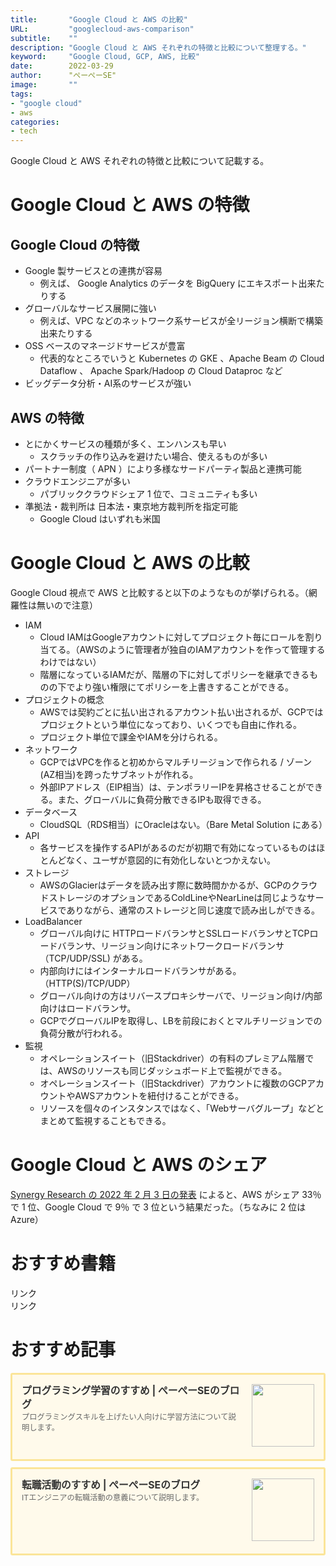 ```yaml
---
title:       "Google Cloud と AWS の比較"
URL:         "googlecloud-aws-comparison"
subtitle:    ""
description: "Google Cloud と AWS それぞれの特徴と比較について整理する。"
keyword:     "Google Cloud, GCP, AWS, 比較"
date:        2022-03-29
author:      "ぺーぺーSE"
image:       ""
tags:
- "google cloud"
- aws
categories:
- tech
---
```


Google Cloud と AWS それぞれの特徴と比較について記載する。

<!--more-->

# Google Cloud と AWS の特徴

## Google Cloud の特徴

- Google 製サービスとの連携が容易
  - 例えば、 Google Analytics のデータを BigQuery にエキスポート出来たりする
- グローバルなサービス展開に強い
  - 例えば、VPC などのネットワーク系サービスが全リージョン横断で構築出来たりする
- OSS ベースのマネージドサービスが豊富
  - 代表的なところでいうと Kubernetes の GKE 、Apache Beam の Cloud Dataflow 、 Apache Spark/Hadoop の Cloud Dataproc など
- ビッグデータ分析・AI系のサービスが強い

## AWS の特徴

- とにかくサービスの種類が多く、エンハンスも早い
  - スクラッチの作り込みを避けたい場合、使えるものが多い
- パートナー制度（ APN ）により多様なサードパーティ製品と連携可能
- クラウドエンジニアが多い
  - パブリッククラウドシェア 1 位で、コミュニティも多い
- 準拠法・裁判所は 日本法・東京地方裁判所を指定可能
  - Google Cloud はいずれも米国

# Google Cloud と AWS の比較

Google Cloud 視点で AWS と比較すると以下のようなものが挙げられる。（網羅性は無いので注意）

- IAM
    - Cloud IAMはGoogleアカウントに対してプロジェクト毎にロールを割り当てる。（AWSのように管理者が独自のIAMアカウントを作って管理するわけではない）
    - 階層になっているIAMだが、階層の下に対してポリシーを継承できるものの下でより強い権限にてポリシーを上書きすることができる。
- プロジェクトの概念
    - AWSでは契約ごとに払い出されるアカウント払い出されるが、GCPではプロジェクトという単位になっており、いくつでも自由に作れる。
    - プロジェクト単位で課金やIAMを分けられる。
- ネットワーク
    - GCPではVPCを作ると初めからマルチリージョンで作られる / ゾーン(AZ相当)を跨ったサブネットが作れる。
    - 外部IPアドレス（EIP相当）は、テンポラリーIPを昇格させることができる。また、グローバルに負荷分散できるIPも取得できる。
- データベース
    - CloudSQL（RDS相当）にOracleはない。（Bare Metal Solution にある） 
- API
    - 各サービスを操作するAPIがあるのだが初期で有効になっているものはほとんどなく、ユーザが意図的に有効化しないとつかえない。
- ストレージ
    - AWSのGlacierはデータを読み出す際に数時間かかるが、GCPのクラウドストレージのオプションであるColdLineやNearLineは同じようなサービスでありながら、通常のストレージと同じ速度で読み出しができる。
- LoadBalancer
    - グローバル向けに HTTPロードバランサとSSLロードバランサとTCPロードバランサ、リージョン向けにネットワークロードバランサ（TCP/UDP/SSL) がある。
    - 内部向けにはインターナルロードバランサがある。（HTTP(S)/TCP/UDP）
    - グローバル向けの方はリバースプロキシサーバで、リージョン向け/内部向けはロードバランサ。
    - GCPでグローバルIPを取得し、LBを前段におくとマルチリージョンでの負荷分散が行われる。
- 監視
    - オペレーションスイート（旧Stackdriver）の有料のプレミアム階層では、AWSのリソースも同じダッシュボード上で監視ができる。
    - オペレーションスイート（旧Stackdriver）アカウントに複数のGCPアカウントやAWSアカウントを紐付けることができる。
    - リソースを個々のインスタンスではなく、「Webサーバグループ」などとまとめて監視することもできる。

# Google Cloud と AWS のシェア

[Synergy Research の 2022 年 2 月 3 日の発表](https://www.srgresearch.com/articles/as-quarterly-cloud-spending-jumps-to-over-50b-microsoft-looms-larger-in-amazons-rear-mirror) によると、AWS がシェア 33％ で 1 位、Google Cloud で 9％ で 3 位という結果だった。（ちなみに 2 位は Azure）

# おすすめ書籍

<!-- ad link - amazon/rakuten books - google cloud basics -->
<!-- START MoshimoAffiliateEasyLink -->
<script type="text/javascript">
(function(b,c,f,g,a,d,e){b.MoshimoAffiliateObject=a;
b[a]=b[a]||function(){arguments.currentScript=c.currentScript
||c.scripts[c.scripts.length-2];(b[a].q=b[a].q||[]).push(arguments)};
c.getElementById(a)||(d=c.createElement(f),d.src=g,
d.id=a,e=c.getElementsByTagName("body")[0],e.appendChild(d))})
(window,document,"script","//dn.msmstatic.com/site/cardlink/bundle.js?20220329","msmaflink");
msmaflink({"n":"図解即戦力　Google Cloudのしくみと技術がこれ1冊でしっかりわかる教科書 [ 株式会社grasys ／ Google Cloud 西岡典生、田丸司 ]","b":"","t":"","d":"https:\/\/thumbnail.image.rakuten.co.jp","c_p":"","p":["\/@0_mall\/book\/cabinet\/3017\/9784297123017.jpg"],"u":{"u":"https:\/\/item.rakuten.co.jp\/book\/16805152\/","t":"rakuten","r_v":""},"v":"2.1","b_l":[{"u_bc":"#fc9823","u_tx":"Amazonで見る","u_url":"https:\/\/amzn.to\/37iaebm","s_n":"custom_3","u_so":0,"a_id":0,"p_id":0,"pc_id":0,"pl_id":0,"id":3},{"u_bc":"#bf0000","u_tx":"楽天ブックスで見る","u_url":"https:\/\/a.r10.to\/hMkNFF","s_n":"custom_4","u_so":1,"a_id":0,"p_id":0,"pc_id":0,"pl_id":0,"id":4},{"id":1,"u_tx":"楽天市場で見る","u_bc":"#f76956","u_url":"https:\/\/item.rakuten.co.jp\/book\/16805152\/","a_id":3351919,"p_id":54,"pl_id":27059,"pc_id":54,"s_n":"rakuten","u_so":2}],"eid":"ju6Y9","s":"s"});
</script>
<div id="msmaflink-ju6Y9">リンク</div>
<!-- MoshimoAffiliateEasyLink END -->

<!-- ad link - amazon/rakuten books - aws basics -->
<!-- START MoshimoAffiliateEasyLink -->
<script type="text/javascript">
(function(b,c,f,g,a,d,e){b.MoshimoAffiliateObject=a;
b[a]=b[a]||function(){arguments.currentScript=c.currentScript
||c.scripts[c.scripts.length-2];(b[a].q=b[a].q||[]).push(arguments)};
c.getElementById(a)||(d=c.createElement(f),d.src=g,
d.id=a,e=c.getElementsByTagName("body")[0],e.appendChild(d))})
(window,document,"script","//dn.msmstatic.com/site/cardlink/bundle.js?20220329","msmaflink");
msmaflink({"n":"AWSではじめるインフラ構築入門 安全で堅牢な本番環境のつくり方 [ 中垣 健志 ]","b":"","t":"","d":"https:\/\/thumbnail.image.rakuten.co.jp","c_p":"","p":["\/@0_mall\/book\/cabinet\/3437\/9784798163437.jpg"],"u":{"u":"https:\/\/item.rakuten.co.jp\/book\/16586730\/","t":"rakuten","r_v":""},"v":"2.1","b_l":[{"u_bc":"#fc9823","u_tx":"Amazonで見る","u_url":"https:\/\/amzn.to\/3j7fBNl","s_n":"custom_3","u_so":0,"a_id":0,"p_id":0,"pc_id":0,"pl_id":0,"id":3},{"u_bc":"#bf0000","u_tx":"楽天ブックスで見る","u_url":"https:\/\/a.r10.to\/h6WEYh","s_n":"custom_4","u_so":1,"a_id":0,"p_id":0,"pc_id":0,"pl_id":0,"id":4},{"id":1,"u_tx":"楽天市場で見る","u_bc":"#f76956","u_url":"https:\/\/item.rakuten.co.jp\/book\/16586730\/","a_id":3351919,"p_id":54,"pl_id":27059,"pc_id":54,"s_n":"rakuten","u_so":2}],"eid":"e0IUt","s":"s"});
</script>
<div id="msmaflink-e0IUt">リンク</div>
<!-- MoshimoAffiliateEasyLink END -->

# おすすめ記事

<!-- プログラミング学習のすすめ -->
<div class="blogcardfu" style="width:auto;max-width:9999px;border:3px solid #FBE599;border-radius:3px;margin:10px 0;padding:15px;line-height:1.4;text-align:left;background:#FFFAEB;"><a href="https://blog.pepese.com/article-programing-learning" target="_blank" style="display:block;text-decoration:none;"><span class="blogcardfu-image" style="float:right;width:100px;padding:0 0 0 10px;margin:0 0 5px 5px;"><img src="https://images.weserv.nl/?w=100&url=ssl:blog.pepese.com/img/yaruwo.gif" width="100" style="width:100%;height:auto;max-height:100px;min-width:0;border:0 none;margin:0;"></span><br style="display:none"><span class="blogcardfu-title" style="font-size:112.5%;font-weight:700;color:#333333;margin:0 0 5px 0;">プログラミング学習のすすめ | ぺーぺーSEのブログ</span><br><span class="blogcardfu-content" style="font-size:87.5%;font-weight:400;color:#666666;">プログラミングスキルを上げたい人向けに学習方法について説明します。</span><br><span style="clear:both;display:block;overflow:hidden;height:0;">&nbsp;</span></a></div>

<!-- 転職活動のすすめ -->
<div class="blogcardfu" style="width:auto;max-width:9999px;border:3px solid #FBE599;border-radius:3px;margin:10px 0;padding:15px;line-height:1.4;text-align:left;background:#FFFAEB;"><a href="https://blog.pepese.com/article-job-changing" target="_blank" style="display:block;text-decoration:none;"><span class="blogcardfu-image" style="float:right;width:100px;padding:0 0 0 10px;margin:0 0 5px 5px;"><img src="https://images.weserv.nl/?w=100&url=ssl:blog.pepese.com/img/yaruwo.gif" width="100" style="width:100%;height:auto;max-height:100px;min-width:0;border:0 none;margin:0;"></span><br style="display:none"><span class="blogcardfu-title" style="font-size:112.5%;font-weight:700;color:#333333;margin:0 0 5px 0;">転職活動のすすめ | ぺーぺーSEのブログ</span><br><span class="blogcardfu-content" style="font-size:87.5%;font-weight:400;color:#666666;">ITエンジニアの転職活動の意義について説明します。</span><br><span style="clear:both;display:block;overflow:hidden;height:0;">&nbsp;</span></a></div>